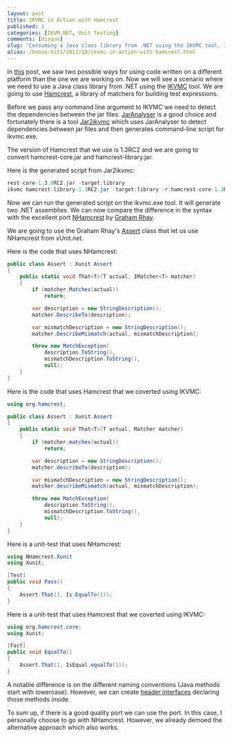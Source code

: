 ```yaml
---
layout: post
title: IKVMC in Action with Hamcrest
published: 1
categories: [IKVM.NET, Unit Testing]
comments: [disqus]
slug: "Consuming a Java class library from .NET using the IKVMC tool. In this demo we are going to use Hamcrest, a library of matchers for building test expressions."
alias: /bonus-bits/2011/10/ikvmc-in-action-with-hamcrest.html
---
```

<p>In <a href="http://www.nikosbaxevanis.com/bonus-bits/2011/10/using-class-libraries-from-different-platforms.html" target="_blank" title="Using class libraries from different platforms.">this</a> post, we saw two possible ways for using code written on a different platform than the one we are working on.&#0160;Now we will see a scenario where we need to use a Java class library&#0160;from .NET using the <a href="http://www.ikvm.net/userguide/ikvmc.html" target="_blank" title="The ikvmc tool converts Java bytecode to .NET dll&#39;s and exe&#39;s.">IKVMC</a>&#0160;tool.&#0160;We are going to use <a href="http://code.google.com/p/hamcrest/" target="_blank" title="Hamcrest is a framework for creating matchers, allowing match rules to be defined declaratively.">Hamcrest</a>, a library of matchers for building test expressions.</p>
<p>Before we pass any command line argument to IKVMC we need to&#0160;detect the dependencies between the jar files.&#0160;<a href="http://www.kirkk.com/main/Main/JarAnalyzer" target="_blank" title="JarAnalyzer is a dependency management utility for jar files.">JarAnalyser</a>&#0160;is a good choice and fortunately there is a tool&#0160;<a href="http://code.google.com/p/jar2ikvmc/" target="_blank" title="Helps to convert a big collection of Java jar files into .net dlls by analyzing dependencies between jar files.">Jar2ikvmc</a> which&#0160;uses JarAnalyser to detect dependencies between jar files and then generates command-line script for ikvmc.exe.</p>
<p>The version of Hamcrest that we use is&#0160;1.3RC2 and we are going to convert&#0160;hamcrest-core.jar and hamcrest-library.jar.</p>
<p>Here is the generated script from Jar2ikvmc:</p>

```c#
rest-core-1.3.0RC2.jar -target:library
ikvmc hamcrest-library-1.3RC2.jar -target:library -r:hamcrest-core-1.3RC2.dll
```

<p>Now we can run the generated script on the ikvmc.exe tool. It will generate two .NET assemblies. We can now compare the difference in the syntax with the excellent port <a href="https://github.com/grahamrhay/NHamcrest" target="_blank">NHamcrest</a> by <a href="http://grahamrhay.wordpress.com/" target="_blank">Graham Rhay</a>.</p>
<p>We are going to use the Graham Rhay&#39;s&#0160;<a href="https://github.com/grahamrhay/NHamcrest/blob/master/NHamcrest.XUnit/AssertEx.cs" target="_blank">Assert</a> class that let us use NHamcrest from xUnit.net.</p>
<p>Here is the code that uses NHamcrest:</p>

```c#
public class Assert : Xunit.Assert
{
    public static void That<T>(T actual, IMatcher<T> matcher)
    {
        if (matcher.Matches(actual))
            return;

        var description = new StringDescription();
        matcher.DescribeTo(description);

        var mismatchDescription = new StringDescription();
        matcher.DescribeMismatch(actual, mismatchDescription);

        throw new MatchException(
            description.ToString(),
            mismatchDescription.ToString(),
            null);
    }
}
```

<p>Here is the code that uses Hamcrest that we coverted using IKVMC:</p>

```c#
using org.hamcrest;

public class Assert : Xunit.Assert
{
    public static void That<T>(T actual, Matcher matcher)
    {
        if (matcher.matches(actual))
            return;

        var description = new StringDescription();
        matcher.describeTo(description);

        var mismatchDescription = new StringDescription();
        matcher.describeMismatch(actual, mismatchDescription);

        throw new MatchException(
            description.ToString(),
            mismatchDescription.ToString(),
            null);
    }
}
```

<p>Here is a unit-test that uses NHamcrest:</p>

```c#
using NHamcrest.Xunit
using Xunit;

[Test]
public void Pass()
{
    Assert.That(1, Is.EqualTo(1));
}
```

<p>Here is a unit-test that uses Hamcrest that we coverted using IKVMC:</p>

```c#
using org.hamcrest.core;
using Xunit;

[Fact]
public void EqualTo()
{
    Assert.That(1, IsEqual.equalTo(1));
}
```

<p>A notable difference is on the different naming conventions (Java methods start with lowercase). However, we can create <a href="http://martinfowler.com/bliki/HeaderInterface.html" target="_blank" title="A header interface is an explicit interface that mimics the implicit public interface of a class.">header interfaces</a>&#0160;declaring those methods inside.</p>
<p>To sum up, if there is a good quality port we can use the port. In this case, I personally choose to go with NHamcrest. However, we already demoed the alternative approach which also works.</p>